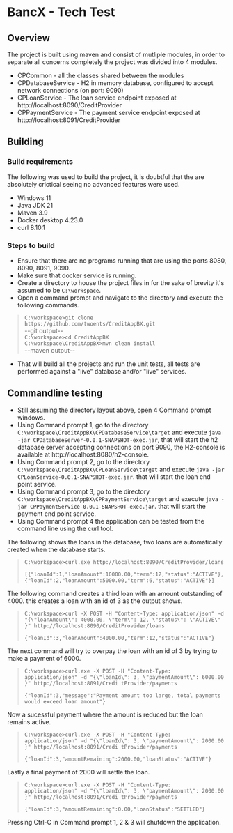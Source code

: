 # BancX - Tech Test

## Overview
The project is built using maven and consist of mutliple modules, in order to separate all concerns completely the project was divided into 4 modules. 
* CPCommon - all the classes shared between the modules
* CPDatabaseService - H2 in memory database, configured to accept network connections (on port: 9090)
* CPLoanService - The loan service endpoint exposed at http://localhost:8090/CreditProvider
* CPPaymentService - The payment service endpoint exposed at http://localhost:8091/CreditProvider 

## Building
### Build requirements
The following was used to build the project, it is doubtful that the are absolutely crictical seeing no advanced features were used.
* Windows 11 
* Java JDK 21 
* Maven 3.9
* Docker desktop 4.23.0
* curl 8.10.1

### Steps to build
* Ensure that there are no programs running that are using the ports 8080, 8090, 8091, 9090.
* Make sure that docker service is running.
* Create a directory to house the project files in for the sake of brevity it's assumed to be `C:\workspace`.
* Open a command prompt and navigate to the directory and execute the following commands.
> `C:\workspace>git clone https://github.com/twoents/CreditAppBX.git`  
> --git output--  
> `C:\workspace>cd CreditAppBX`  
> `C:\workspace\CreditAppBX>mvn clean install`  
> --maven output--
* That will build all the projects and run the unit tests, all tests are performed against a "live" database and/or "live" services.

## Commandline testing
* Still assuming the directory layout above, open 4 Command prompt windows.
* Using Command prompt 1, go to the directory `C:\workspace\CreditAppBX\CPDatabaseService\target` and execute `java -jar CPDatabaseServer-0.0.1-SNAPSHOT-exec.jar`, that will start the h2 database server accepting connections on port 9090, the H2-console is available at http://localhost:8080/h2-console.
* Using Command prompt 2, go to the directory `C:\workspace\CreditAppBX\CPLoanService\target` and execute `java -jar CPLoanService-0.0.1-SNAPSHOT-exec.jar`. that will start the loan end point service.
* Using Command prompt 3, go to the directory `C:\workspace\CreditAppBX\CPPaymentService\target` and execute `java -jar CPPaymentService-0.0.1-SNAPSHOT-exec.jar`. that will start the payment end point service.
* Using Command prompt 4 the application can be tested from the command line using the curl tool.

The following shows the loans in the database, two loans are automatically created when the database starts.  
> `C:\workspace>curl.exe http://localhost:8090/CreditProvider/loans`
>   
> `[{"loanId":1,"loanAmount":10000.00,"term":12,"status":"ACTIVE"},{"loanId":2,"loanAmount":5000.00,"term":6,"status":"ACTIVE"}]`

The following command creates a third loan with an amount outstanding of 4000. this creates a loan with an id of 3 as the output shows.
> `C:\workspace>curl -X POST -H "Content-Type: application/json" -d "{\"loanAmount\": 4000.00, \"term\": 12, \"status\": \"ACTIVE\" }" http://localhost:8090/CreditProvider/loans`
>   
> `{"loanId":3,"loanAmount":4000.00,"term":12,"status":"ACTIVE"}`  

The next command will try to overpay the loan with an id of 3 by trying to make a payment of 6000.
> `C:\workspace>curl.exe -X POST -H "Content-Type: application/json" -d "{\"loanId\": 3, \"paymentAmount\": 6000.00 }" http://localhost:8091/Credi
tProvider/payments`  
>
> `{"loanId":3,"message":"Payment amount too large, total payments would exceed loan amount"}`

Now a sucessful payment where the amount is reduced but the loan remains active. 
> `C:\workspace>curl.exe -X POST -H "Content-Type: application/json" -d "{\"loanId\": 3, \"paymentAmount\": 2000.00 }" http://localhost:8091/Credi
tProvider/payments`
>
> `{"loanId":3,"amountRemaining":2000.00,"loanStatus":"ACTIVE"}`

Lastly a final payment of 2000 will settle the loan. 
> `C:\workspace>curl.exe -X POST -H "Content-Type: application/json" -d "{\"loanId\": 3, \"paymentAmount\": 2000.00 }" http://localhost:8091/Credi
tProvider/payments`
>
> `{"loanId":3,"amountRemaining":0.00,"loanStatus":"SETTLED"}`

Pressing Ctrl-C in Command prompt 1, 2 & 3 will shutdown the application.
